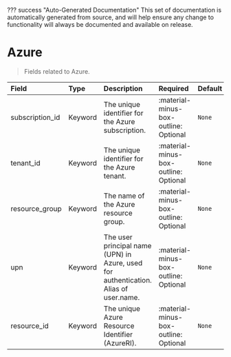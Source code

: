 ??? success "Auto-Generated Documentation"
    This set of documentation is automatically generated from source, and will help ensure any change to functionality will always be documented and available on release.

# Azure

> Fields related to Azure.

| Field | Type | Description | Required | Default |
| :--- | :--- | :--- | :--- | :--- |
| subscription_id | Keyword | The unique identifier for the Azure subscription. | :material-minus-box-outline: Optional | `None` |
| tenant_id | Keyword | The unique identifier for the Azure tenant. | :material-minus-box-outline: Optional | `None` |
| resource_group | Keyword | The name of the Azure resource group. | :material-minus-box-outline: Optional | `None` |
| upn | Keyword | The user principal name (UPN) in Azure, used for authentication. Alias of user.name. | :material-minus-box-outline: Optional | `None` |
| resource_id | Keyword | The unique Azure Resource Identifier (AzureRI). | :material-minus-box-outline: Optional | `None` |